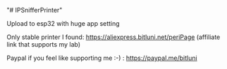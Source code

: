 "# IPSnifferPrinter" 

Upload to esp32 with huge app setting

Only stable printer I found:
https://aliexpress.bitluni.net/periPage (affiliate link that  supports my lab)

Paypal if you feel like supporting me :-) : https://paypal.me/bitluni
